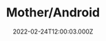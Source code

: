 ---
title: "Mother/Android"
year: 2021
date: 2022-02-24T12:00:03.000Z
permalink: /almanac/movies/2022-02-24-motherandroid/index.html
link: https://letterboxd.com/rknightuk/film/mother-android/
rating: 2
---